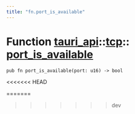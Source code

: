 ```yaml
---
title: "fn.port_is_available"
---
```


# Function [tauri_api](/docs/api/rust/tauri_api/../index.html)::​[tcp](/docs/api/rust/tauri_api/index.html)::​[port_is_available](/docs/api/rust/tauri_api/)

    pub fn port_is_available(port: u16) -> bool
<<<<<<< HEAD
      
=======
>>>>>>> dev
